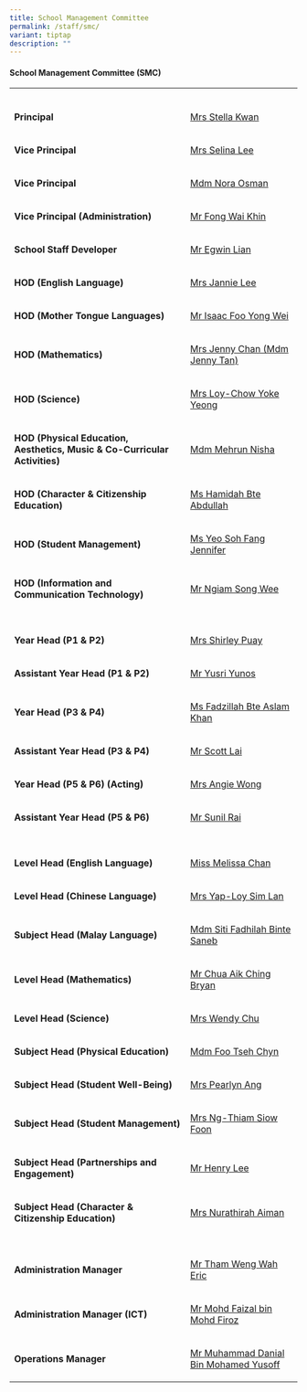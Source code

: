 ```yaml
---
title: School Management Committee
permalink: /staff/smc/
variant: tiptap
description: ""
---
```

<h4><strong>School Management Committee (SMC)</strong></h4>
<table style="minWidth: 50px">
<colgroup>
<col>
<col>
</colgroup>
<tbody>
<tr>
<td rowspan="1" colspan="1">
<p></p>
</td>
<td rowspan="1" colspan="1">
<p></p>
</td>
</tr>
<tr>
<td rowspan="1" colspan="1">
<p><strong>Principal</strong>
</p>
</td>
<td rowspan="1" colspan="1">
<p><a href="mailto:gsps@moe.edu.sg" rel="noopener nofollow" target="_blank">Mrs Stella Kwan</a>
</p>
</td>
</tr>
<tr>
<td rowspan="1" colspan="1">
<p><strong>Vice Principal</strong>
</p>
</td>
<td rowspan="1" colspan="1">
<p><a href="mailto:gsps@moe.edu.sg" rel="noopener nofollow" target="_blank">Mrs Selina Lee</a>
</p>
</td>
</tr>
<tr>
<td rowspan="1" colspan="1">
<p><strong>Vice Principal</strong>
</p>
</td>
<td rowspan="1" colspan="1">
<p><a href="mailto:gsps@moe.edu.sg" rel="noopener nofollow" target="_blank">Mdm Nora Osman</a>
</p>
</td>
</tr>
<tr>
<td rowspan="1" colspan="1">
<p><strong>Vice Principal (Administration)</strong>
</p>
</td>
<td rowspan="1" colspan="1">
<p><a href="mailto:gsps@moe.edu.sg" rel="noopener nofollow" target="_blank">Mr Fong Wai Khin</a>
</p>
</td>
</tr>
<tr>
<td rowspan="1" colspan="1">
<p><strong>School Staff Developer</strong>
</p>
</td>
<td rowspan="1" colspan="1">
<p><a href="mailto:Egwin_Lian@schools.gov.sg" rel="noopener nofollow" target="_blank">Mr Egwin Lian</a>
</p>
</td>
</tr>
<tr>
<td rowspan="1" colspan="1">
<p><strong>HOD (English Language)</strong>
</p>
</td>
<td rowspan="1" colspan="1">
<p><a href="mailto:loh_sook_fun_jannie@schools.gov.sg" rel="noopener nofollow" target="_blank">Mrs Jannie Lee</a>
</p>
</td>
</tr>
<tr>
<td rowspan="1" colspan="1">
<p><strong>HOD (Mother Tongue Languages)</strong>
</p>
</td>
<td rowspan="1" colspan="1">
<p><a href="mailto:isaac_foo_yong_wei@schools.gov.sg" rel="noopener nofollow" target="_blank">Mr Isaac Foo Yong Wei</a>
</p>
</td>
</tr>
<tr>
<td rowspan="1" colspan="1">
<p><strong>HOD (Mathematics)</strong>
</p>
</td>
<td rowspan="1" colspan="1">
<p><a href="mailto:tan_jenny@schools.gov.sg" rel="noopener nofollow" target="_blank">Mrs Jenny Chan (Mdm Jenny Tan)</a>
</p>
</td>
</tr>
<tr>
<td rowspan="1" colspan="1">
<p><strong>HOD (Science)</strong>
</p>
</td>
<td rowspan="1" colspan="1">
<p><a href="mailto:chow_yoke_yeong@schools.gov.sg" rel="noopener nofollow" target="_blank">Mrs Loy-Chow Yoke Yeong</a>
</p>
</td>
</tr>
<tr>
<td rowspan="1" colspan="1">
<p><strong>HOD (Physical Education, Aesthetics, Music &amp; Co-Curricular Activities)</strong>
</p>
</td>
<td rowspan="1" colspan="1">
<p><a href="mailto:mehrun_nisha@schools.gov.sg" rel="noopener nofollow" target="_blank">Mdm Mehrun Nisha</a>
</p>
</td>
</tr>
<tr>
<td rowspan="1" colspan="1">
<p><strong>HOD (Character &amp; Citizenship Education)</strong>
</p>
</td>
<td rowspan="1" colspan="1">
<p><a href="mailto:hamidah_abdullah@schools.gov.sg" rel="noopener nofollow" target="_blank">Ms Hamidah Bte Abdullah</a>
</p>
</td>
</tr>
<tr>
<td rowspan="1" colspan="1">
<p><strong>HOD (Student Management)</strong>
</p>
</td>
<td rowspan="1" colspan="1">
<p><a href="mailto:yeo_soh_fang@schools.gov.sg" rel="noopener nofollow" target="_blank">Ms Yeo Soh Fang Jennifer</a>
</p>
</td>
</tr>
<tr>
<td rowspan="1" colspan="1">
<p><strong>HOD (Information and Communication Technology)</strong>
</p>
</td>
<td rowspan="1" colspan="1">
<p><a href="mailto:ngiam_song_wee@schools.gov.sg" rel="noopener nofollow" target="_blank">Mr Ngiam Song Wee</a>
</p>
</td>
</tr>
<tr>
<td rowspan="1" colspan="1">
<p></p>
</td>
<td rowspan="1" colspan="1">
<p></p>
</td>
</tr>
<tr>
<td rowspan="1" colspan="1">
<p><strong>Year Head (P1 &amp; P2)</strong>
</p>
</td>
<td rowspan="1" colspan="1">
<p><a href="mailto:lee_yuet_sim@schools.gov.sg" rel="noopener nofollow" target="_blank">Mrs Shirley Puay</a>
</p>
</td>
</tr>
<tr>
<td rowspan="1" colspan="1">
<p><strong>Assistant Year Head (P1 &amp; P2)</strong>
</p>
</td>
<td rowspan="1" colspan="1">
<p><a href="mailto:yusri_yunos@schools.gov.sg" rel="noopener nofollow" target="_blank">Mr Yusri Yunos</a>
</p>
</td>
</tr>
<tr>
<td rowspan="1" colspan="1">
<p><strong>Year Head (P3 &amp; P4)</strong>
</p>
</td>
<td rowspan="1" colspan="1">
<p><a href="mailto:fadzillah_aslam_khan@schools.gov.sg" rel="noopener nofollow" target="_blank">Ms Fadzillah Bte Aslam Khan</a>
</p>
</td>
</tr>
<tr>
<td rowspan="1" colspan="1">
<p><strong>Assistant Year Head (P3 &amp; P4)</strong>
</p>
</td>
<td rowspan="1" colspan="1">
<p><a href="mailto:lai_yao_khuan@schools.gov.sg" rel="noopener nofollow" target="_blank">Mr Scott Lai</a>
</p>
</td>
</tr>
<tr>
<td rowspan="1" colspan="1">
<p><strong>Year Head (P5 &amp; P6) (Acting)</strong>
</p>
</td>
<td rowspan="1" colspan="1">
<p><a href="mailto:Pang_yong_hiang_angie@schools.gov.sg" rel="noopener nofollow" target="_blank">Mrs Angie Wong</a>
</p>
</td>
</tr>
<tr>
<td rowspan="1" colspan="1">
<p><strong>Assistant Year Head (P5 &amp; P6)</strong>
</p>
</td>
<td rowspan="1" colspan="1">
<p><a href="mailto:sunil_rai@schools.gov.sg" rel="noopener nofollow" target="_blank">Mr Sunil Rai</a>
</p>
</td>
</tr>
<tr>
<td rowspan="1" colspan="1">
<p></p>
</td>
<td rowspan="1" colspan="1">
<p></p>
</td>
</tr>
<tr>
<td rowspan="1" colspan="1">
<p><strong>Level Head (English Language)</strong>
</p>
</td>
<td rowspan="1" colspan="1">
<p><a href="mailto:chan_beng_neo_melissa@schools.gov.sg" rel="noopener nofollow" target="_blank">Miss Melissa Chan</a>
</p>
</td>
</tr>
<tr>
<td rowspan="1" colspan="1">
<p><strong>Level Head (Chinese Language)</strong>
</p>
</td>
<td rowspan="1" colspan="1">
<p><a href="mailto:loy_sim_lan@schools.gov.sg" rel="noopener nofollow" target="_blank">Mrs Yap-Loy Sim Lan</a>
</p>
</td>
</tr>
<tr>
<td rowspan="1" colspan="1">
<p><strong>Subject Head (Malay Language)</strong>
</p>
</td>
<td rowspan="1" colspan="1">
<p><a href="mailto:siti_fadhilah_saneb@schools.gov.sg" rel="noopener nofollow" target="_blank">Mdm Siti Fadhilah Binte Saneb</a>
</p>
</td>
</tr>
<tr>
<td rowspan="1" colspan="1">
<p><strong>Level Head (Mathematics)</strong>
</p>
</td>
<td rowspan="1" colspan="1">
<p><a href="mailto:chua_aik_ching_bryan@schools.gov.sg" rel="noopener nofollow" target="_blank">Mr Chua Aik Ching Bryan</a>
</p>
</td>
</tr>
<tr>
<td rowspan="1" colspan="1">
<p><strong>Level Head (Science)</strong>
</p>
</td>
<td rowspan="1" colspan="1">
<p><a href="mailto:chew_suat_ling_wendy@schools.gov.sg" rel="noopener nofollow" target="_blank">Mrs Wendy Chu</a>
</p>
</td>
</tr>
<tr>
<td rowspan="1" colspan="1">
<p><strong>Subject Head (Physical Education)</strong>
</p>
</td>
<td rowspan="1" colspan="1">
<p><a href="mailto:foo_tseh_chyn@schools.gov.sg" rel="noopener nofollow" target="_blank">Mdm Foo Tseh Chyn</a>
</p>
</td>
</tr>
<tr>
<td rowspan="1" colspan="1">
<p><strong>Subject Head (Student Well-Being)</strong>
</p>
</td>
<td rowspan="1" colspan="1">
<p><a href="mailto:chee_siew_fong@schools.gov.sg" rel="noopener nofollow" target="_blank">Mrs Pearlyn Ang</a>
</p>
</td>
</tr>
<tr>
<td rowspan="1" colspan="1">
<p><strong>Subject Head (Student Management)</strong>
</p>
</td>
<td rowspan="1" colspan="1">
<p><a href="mailto:ng-thiam_siow_foon@schools.gov.sg" rel="noopener nofollow" target="_blank">Mrs Ng-Thiam Siow Foon</a>
</p>
</td>
</tr>
<tr>
<td rowspan="1" colspan="1">
<p><strong>Subject Head (Partnerships and Engagement)</strong>
</p>
</td>
<td rowspan="1" colspan="1">
<p><a href="mailto:lee_hung_tong_henry@schools.gov.sg" rel="noopener nofollow" target="_blank">Mr Henry Lee</a>
</p>
</td>
</tr>
<tr>
<td rowspan="1" colspan="1">
<p><strong>Subject Head (Character &amp; Citizenship Education)</strong>
</p>
</td>
<td rowspan="1" colspan="1">
<p><a href="mailto:nurathirah_md_sharoni@schools.gov.sg" rel="noopener nofollow" target="_blank">Mrs Nurathirah Aiman</a>
</p>
</td>
</tr>
<tr>
<td rowspan="1" colspan="1">
<p></p>
</td>
<td rowspan="1" colspan="1">
<p></p>
</td>
</tr>
<tr>
<td rowspan="1" colspan="1">
<p><strong>Administration Manager</strong>
</p>
</td>
<td rowspan="1" colspan="1">
<p><a href="mailto:tham_weng_wah@schools.gov.sg" rel="noopener nofollow" target="_blank">Mr Tham Weng Wah Eric</a>
</p>
</td>
</tr>
<tr>
<td rowspan="1" colspan="1">
<p><strong>Administration Manager (ICT)</strong>
</p>
</td>
<td rowspan="1" colspan="1">
<p><a href="mailto:mohd_faizal_mohd_firoz@schools.gov.sg" rel="noopener nofollow" target="_blank">Mr Mohd Faizal bin Mohd Firoz</a>
</p>
</td>
</tr>
<tr>
<td rowspan="1" colspan="1">
<p><strong>Operations Manager</strong>
</p>
</td>
<td rowspan="1" colspan="1">
<p><a href="mailto:muhammad_danial_mohamed_yusoff@schools.gov.sg" rel="noopener nofollow" target="_blank">Mr Muhammad Danial Bin Mohamed Yusoff</a>
</p>
</td>
</tr>
</tbody>
</table>
<p></p>